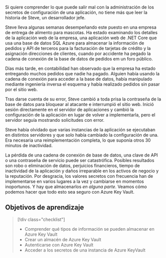 Si quiere comprender lo que puede salir mal con la administración de los secretos de configuración de una aplicación, no tiene más que leer la historia de Steve, un desarrollador jefe.

Steve lleva algunas semanas desempeñando este puesto en una empresa de entrega de alimento para mascotas. Ha estado examinando los detalles de la aplicación web de la empresa, una aplicación web de .NET Core que usa una base de datos SQL Azure para almacenar la información de pedidos y API de terceros para la facturación de tarjetas de crédito y la asignación direcciones de clientes, cuando por accidente ha pegado la cadena de conexión de la base de datos de pedidos em un foro público.

Días más tarde, en contabilidad han observado que la empresa ha estado entregando muchos pedidos que nadie ha pagado. Alguien había usando la cadena de conexión para acceder a la base de datos, había manipulado mediante ingeniería inversa el esquema y había realizado pedidos sin pasar por el sitio web.

Tras darse cuenta de su error, Steve cambió a toda prisa la contraseña de la base de datos para bloquear al atacante e interrumpió el sitio web. Inició sesión directamente en el servidor de aplicaciones y cambió la configuración de la aplicación en lugar de volver a implementarla, pero el servidor seguía mostrando solicitudes con error.

Steve había olvidado que varias instancias de la aplicación se ejecutaban en distintos servidores y que solo había cambiado la configuración de una. Era necesaria una reimplementación completa, lo que suponía otros 30 minutos de inactividad.

La pérdida de una cadena de conexión de base de datos, una clave de API o una contraseña de servicio puede ser catastrófica. Posibles resultados son robo o eliminación de datos, perjuicios financieros, tiempo de inactividad de la aplicación y daños irreparable en los activos de negocio y la reputación. Por desgracia, los valores secretos con frecuencia han de implementarse en varios lugares a la vez y cambiarse en momentos inoportunos. Y hay que almacenarlos *en alguna parte*. Veamos cómo podemos hacer que todo esto sea seguro con Azure Key Vault.

## <a name="learning-objectives"></a>Objetivos de aprendizaje
> [!div class="checklist"]
> * Comprender qué tipos de información se pueden almacenar en Azure Key Vault
> * Crear un almacén de Azure Key Vault
> * Autenticarse con Azure Key Vault
> * Acceder a los secretos de una instancia de Azure KeyVault